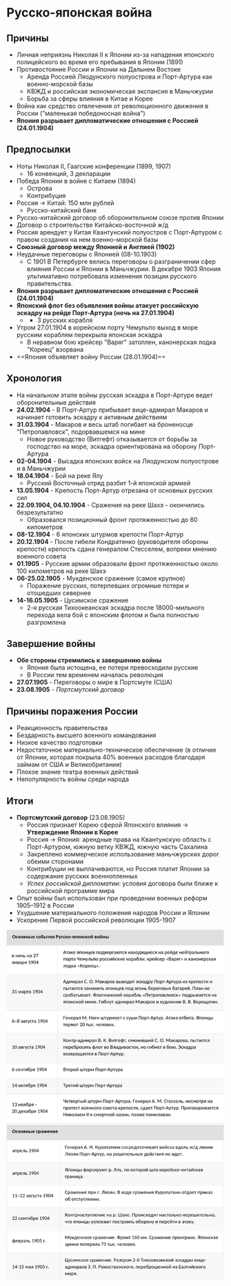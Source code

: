 # Русско-японская война

## Причины
- Личная неприязнь Николая II к Японии из-за нападения японского полицейского во время его пребывания в Японии (1891)
- Противостояние России и Японии на Дальнем Востоке
	- Аренда Россией Ляодунского полуострова и Порт-Артура как военно-морской базы
	- КВЖД и российская  экономическая экспансия в Маньчжурии
	- Борьба за сферы влияния в Китае и Корее
- Война как средство отвлечения от революционного движения в России ("маленькая победоносная война")
- **Япония разрывает дипломатические отношения с Россией (24.01.1904)**

## Предпосылки
- Ноты Николая II, Гаагские конференции (1899, 1907)
	- 16 конвенций, 3 декларации
- Победа Японии в войне с Китаем (1894)
	- Острова
	- Контрибуция
- Россия -> Китай: 150 млн рублей
	- Русско-китайский банк
- Русско-китайский договор об оборонительном союзе против Японии
- Договор о строительстве Китайско-восточной ж/д
- Россия арендует у Китая Квантунский полуостров с Порт-Артуром с правом создания на нем военно-морской базы
- **Союзный договор между Японией и Англией (1902)**
- Неудачные переговоры с Японией (08-10.1903)
	- С 1901 В Петербурге велись переговоры о разграничении сфер влияния России и Японии в Маньчжурии. В декабре 1903 Япония ультимативно потребовала изменения позиции русского правительства.
- **Япония разрывает дипломатические отношения с Россией (24.01.1904)**
- **Японский флот без объявления войны атакует российскую эскадру на рейде Порт-Артура (ночь на 27.01.1904)**
	- - 3 русских корабля
- Утром 27.01.1904 в корейском порту Чемульпо выход в море русским кораблям перекрыла японская эскадра
	- В неравном бою крейсер "Варяг" затоплен, канонерская лодка "Кореец" взорвана
- ==Япония объявляет войну России (28.01.1904)==

## Хронология
- На начальном этапе войны русская эскадра в Порт-Артуре ведет оборонительные действия
- **24.02.1904** - В Порт-Артур прибывает вице-адмирал Макаров и начинает готовить эскадру к активным действиям
- **31.03.1904** - Макаров и весь штаб погибает на броненосце "Петропавловск", подорвавшемся на мине
	- Новое руководство (Витгефт) отказывается от борьбы за господство на море, эскадра ориентирована на оборону Порт-Артура
- **02-04.1904** - Высадка японских войск на Ляодунском полуострове и в Маньчжурии
- **18.04.1904** - Бой на реке Ялу
	- Русский Восточный отряд разбит 1-й японской армией
- **13.05.1904** - Крепость Порт-Артур отрезана от основных русских сил
- **22.09.1904, 04.10.1904** - Сражения на реке Шахэ - окончились безрезультатно
	- Образовался позиционный фронт протяженностью до 60 километров
- **08-12.1904** - 6 японских штурмов крепости Порт-Артур
- **20.12.1904** - После гибели Кондратенко (руководителя обороны крепости) крепость сдана генералом Стесселем, вопреки мнению военного совета
- **01.1905** - Русские армии образовали фронт протяженностью около 100 километров на реке Шахэ
- **06-25.02.1905** - Мукденское сражение (самое крупное)
	- Поражение русских, потерпевших огромные потери и отошедших севернее
- **14-16.05.1905** - Цусимское сражение
	- 2-я русская Тихоокеанская эскадра после 18000-мильного перехода вела бой с японским флотом и была полностью разгромлена

## Завершение войны
- **Обе стороны стремились к завершению войны**
	- Япония была истощена, ее потери превосходили русские
	- В России тем временем началась революция
- **27.07.1905** - Переговоры о мире в Портсмуте (США)
- **23.08.1905** - *Портсмутский договор*

## Причины поражения России
- Реакционность правительства
- Бездарность высшего военного командования
- Низкое качество подготовки
- Недостаточное материально-техническое обеспечение (в отличие от Японии, которая покрыла 40% военных расходов благодаря займам от США и Великобритании)
- Плохое знание театра военных действий
- Непопулярность войны среди народа

## Итоги
- **Портсмутский договор** (23.08.1905)
	- Россия признает Корею сферой Японского влияния -> **Утверждение Японии в Корее**
	- Россия -> Япония: арендные права на Квантунскую область с Порт-Артуром, южную ветку КВЖД, южную часть Сахалина
	- Закреплено коммерческое использование маньчжурских дорог обеими сторонами
	- Контрибуции не выплачиваются, но Россия платит Японии за содержание русских военнопленных
	- *Успех российской дипломатии*: условия договора были ближе к российской программе мира
- Опыт войны был использован при проведении военных реформ 1905–1912 в России
- Ухудшение материального положения народов России и Японии
- Ускорение Первой российской революции 1905-1907

![](rus-jap-war_chronology.png)![](rus-jap-war_battles.png)
